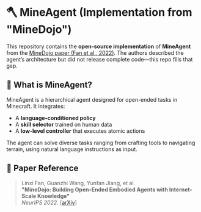 # 🪓 MineAgent (Implementation from "MineDojo")

This repository contains the **open-source implementation** of **MineAgent** from the [MineDojo paper (Fan et al., 2022)](https://arxiv.org/abs/2206.08853). The authors described the agent’s architecture but did not release complete code—this repo fills that gap.

## 📌 What is MineAgent?

MineAgent is a hierarchical agent designed for open-ended tasks in Minecraft. It integrates:
- A **language-conditioned policy**
- A **skill selector** trained on human data
- A **low-level controller** that executes atomic actions

The agent can solve diverse tasks ranging from crafting tools to navigating terrain, using natural language instructions as input.

## 🧠 Paper Reference

> Linxi Fan, Guanzhi Wang, Yunfan Jiang, et al.  
> **"MineDojo: Building Open-Ended Embodied Agents with Internet-Scale Knowledge"**  
> *NeurIPS 2022*. [[arXiv](https://arxiv.org/abs/2206.08853)]

